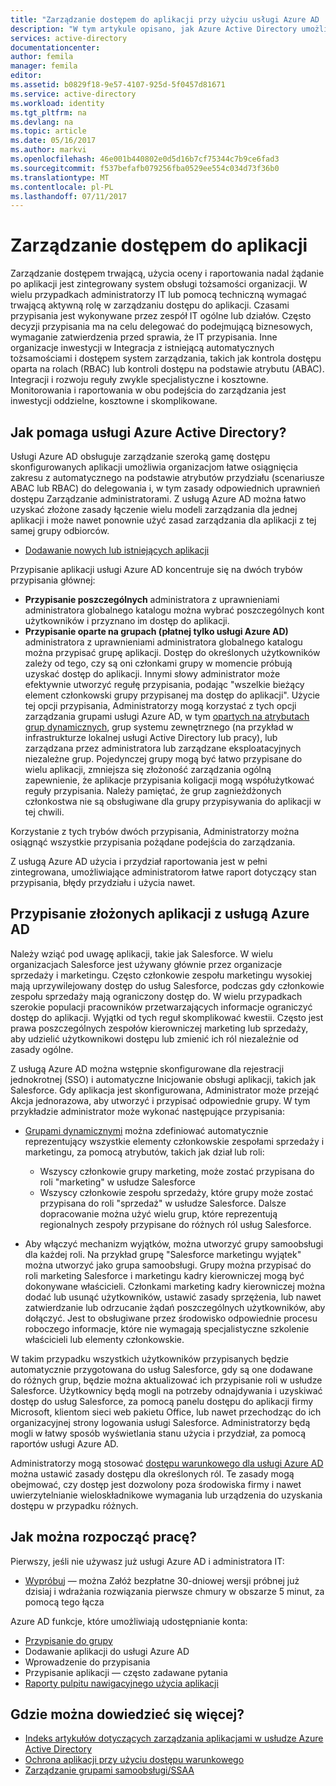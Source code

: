 ```yaml
---
title: "Zarządzanie dostępem do aplikacji przy użyciu usługi Azure AD | Dokumentacja firmy Microsoft"
description: "W tym artykule opisano, jak Azure Active Directory umożliwia organizacjom określić aplikacje, do których każdy użytkownik ma dostęp."
services: active-directory
documentationcenter: 
author: femila
manager: femila
editor: 
ms.assetid: b0829f18-9e57-4107-925d-5f0457d81671
ms.service: active-directory
ms.workload: identity
ms.tgt_pltfrm: na
ms.devlang: na
ms.topic: article
ms.date: 05/16/2017
ms.author: markvi
ms.openlocfilehash: 46e001b440802e0d5d16b7cf75344c7b9ce6fad3
ms.sourcegitcommit: f537befafb079256fba0529ee554c034d73f36b0
ms.translationtype: MT
ms.contentlocale: pl-PL
ms.lasthandoff: 07/11/2017
---
```

# <a name="managing-access-to-apps"></a>Zarządzanie dostępem do aplikacji
Zarządzanie dostępem trwającą, użycia oceny i raportowania nadal żądanie po aplikacji jest zintegrowany system obsługi tożsamości organizacji. W wielu przypadkach administratorzy IT lub pomocą techniczną wymagać trwającą aktywną rolę w zarządzaniu dostępu do aplikacji. Czasami przypisania jest wykonywane przez zespół IT ogólne lub działów. Często decyzji przypisania ma na celu delegować do podejmującą biznesowych, wymaganie zatwierdzenia przed sprawia, że IT przypisania.  Inne organizacje inwestycji w Integracja z istniejącą automatycznych tożsamościami i dostępem system zarządzania, takich jak kontrola dostępu oparta na rolach (RBAC) lub kontroli dostępu na podstawie atrybutu (ABAC). Integracji i rozwoju reguły zwykle specjalistyczne i kosztowne. Monitorowania i raportowania w obu podejścia do zarządzania jest inwestycji oddzielne, kosztowne i skomplikowane.

## <a name="how-does-azure-active-directory-help"></a>Jak pomaga usługi Azure Active Directory?
 Usługi Azure AD obsługuje zarządzanie szeroką gamę dostępu skonfigurowanych aplikacji umożliwia organizacjom łatwe osiągnięcia zakresu z automatycznego na podstawie atrybutów przydziału (scenariusze ABAC lub RBAC) do delegowania i, w tym zasady odpowiednich uprawnień dostępu Zarządzanie administratorami. Z usługą Azure AD można łatwo uzyskać złożone zasady łączenie wielu modeli zarządzania dla jednej aplikacji i może nawet ponownie użyć zasad zarządzania dla aplikacji z tej samej grupy odbiorców.

* [Dodawanie nowych lub istniejących aplikacji](active-directory-sso-integrate-saas-apps.md)

 Przypisanie aplikacji usługi Azure AD koncentruje się na dwóch trybów przypisania głównej:

* **Przypisanie poszczególnych** administratora z uprawnieniami administratora globalnego katalogu można wybrać poszczególnych kont użytkowników i przyznano im dostęp do aplikacji.
* **Przypisanie oparte na grupach (płatnej tylko usługi Azure AD)** administratora z uprawnieniami administratora globalnego katalogu można przypisać grupę aplikacji. Dostęp do określonych użytkowników zależy od tego, czy są oni członkami grupy w momencie próbują uzyskać dostęp do aplikacji. Innymi słowy administrator może efektywnie utworzyć regułę przypisania, podając "wszelkie bieżący element członkowski grupy przypisanej ma dostęp do aplikacji". Użycie tej opcji przypisania, Administratorzy mogą korzystać z tych opcji zarządzania grupami usługi Azure AD, w tym [opartych na atrybutach grup dynamicznych](active-directory-accessmanagement-manage-groups.md), grup systemu zewnętrznego (na przykład w infrastrukturze lokalnej usługi Active Directory lub pracy), lub zarządzana przez administratora lub zarządzane eksploatacyjnych niezależne grup. Pojedynczej grupy mogą być łatwo przypisane do wielu aplikacji, zmniejsza się złożoność zarządzania ogólną zapewnienie, że aplikacje przypisania koligacji mogą współużytkować reguły przypisania. Należy pamiętać, że grup zagnieżdżonych członkostwa nie są obsługiwane dla grupy przypisywania do aplikacji w tej chwili.

Korzystanie z tych trybów dwóch przypisania, Administratorzy można osiągnąć wszystkie przypisania pożądane podejścia do zarządzania.

Z usługą Azure AD użycia i przydział raportowania jest w pełni zintegrowana, umożliwiające administratorom łatwe raport dotyczący stan przypisania, błędy przydziału i użycia nawet.

## <a name="complex-application-assignment-with-azure-ad"></a>Przypisanie złożonych aplikacji z usługą Azure AD
Należy wziąć pod uwagę aplikacji, takie jak Salesforce. W wielu organizacjach Salesforce jest używany głównie przez organizacje sprzedaży i marketingu. Często członkowie zespołu marketingu wysokiej mają uprzywilejowany dostęp do usług Salesforce, podczas gdy członkowie zespołu sprzedaży mają ograniczony dostęp do. W wielu przypadkach szerokie populacji pracowników przetwarzających informacje ograniczyć dostęp do aplikacji. Wyjątki od tych reguł skomplikować kwestii. Często jest prawa poszczególnych zespołów kierowniczej marketing lub sprzedaży, aby udzielić użytkownikowi dostępu lub zmienić ich ról niezależnie od zasady ogólne.

Z usługą Azure AD można wstępnie skonfigurowane dla rejestracji jednokrotnej (SSO) i automatyczne Inicjowanie obsługi aplikacji, takich jak Salesforce. Gdy aplikacja jest skonfigurowana, Administrator może przejąć Akcja jednorazowa, aby utworzyć i przypisać odpowiednie grupy. W tym przykładzie administrator może wykonać następujące przypisania:

* [Grupami dynamicznymi](active-directory-accessmanagement-manage-groups.md) można zdefiniować automatycznie reprezentujący wszystkie elementy członkowskie zespołami sprzedaży i marketingu, za pomocą atrybutów, takich jak dział lub roli:
  
  * Wszyscy członkowie grupy marketing, może zostać przypisana do roli "marketing" w usłudze Salesforce
  * Wszyscy członkowie zespołu sprzedaży, które grupy może zostać przypisana do roli "sprzedaż" w usłudze Salesforce. Dalsze dopracowanie można użyć wielu grup, które reprezentują regionalnych zespoły przypisane do różnych ról usług Salesforce.
* Aby włączyć mechanizm wyjątków, można utworzyć grupy samoobsługi dla każdej roli. Na przykład grupę "Salesforce marketingu wyjątek" można utworzyć jako grupa samoobsługi. Grupy można przypisać do roli marketing Salesforce i marketingu kadry kierowniczej mogą być dokonywane właścicieli. Członkami marketing kadry kierowniczej można dodać lub usunąć użytkowników, ustawić zasady sprzężenia, lub nawet zatwierdzanie lub odrzucanie żądań poszczególnych użytkowników, aby dołączyć. Jest to obsługiwane przez środowisko odpowiednie procesu roboczego informacje, które nie wymagają specjalistyczne szkolenie właścicieli lub elementy członkowskie.

W takim przypadku wszystkich użytkowników przypisanych będzie automatycznie przygotowana do usług Salesforce, gdy są one dodawane do różnych grup, będzie można aktualizować ich przypisanie roli w usłudze Salesforce. Użytkownicy będą mogli na potrzeby odnajdywania i uzyskiwać dostęp do usług Salesforce, za pomocą panelu dostępu do aplikacji firmy Microsoft, klientom sieci web pakietu Office, lub nawet przechodząc do ich organizacyjnej strony logowania usługi Salesforce. Administratorzy będą mogli w łatwy sposób wyświetlania stanu użycia i przydział, za pomocą raportów usługi Azure AD.

Administratorzy mogą stosować [dostępu warunkowego dla usługi Azure AD](active-directory-conditional-access.md) można ustawić zasady dostępu dla określonych ról. Te zasady mogą obejmować, czy dostęp jest dozwolony poza środowiska firmy i nawet uwierzytelnianie wieloskładnikowe wymagania lub urządzenia do uzyskania dostępu w przypadku różnych.

## <a name="how-can-i-get-started"></a>Jak można rozpocząć pracę?
Pierwszy, jeśli nie używasz już usługi Azure AD i administratora IT:

* [Wypróbuj](https://azure.microsoft.com/trial/get-started-active-directory/) — można Załóż bezpłatne 30-dniowej wersji próbnej już dzisiaj i wdrażania rozwiązania pierwsze chmury w obszarze 5 minut, za pomocą tego łącza

Azure AD funkcje, które umożliwiają udostępnianie konta:

* [Przypisanie do grupy](active-directory-accessmanagement-self-service-group-management.md)
* Dodawanie aplikacji do usługi Azure AD
* Wprowadzenie do przypisania
* Przypisanie aplikacji — często zadawane pytania
* [Raporty pulpitu nawigacyjnego użycia aplikacji](active-directory-passwords-get-insights.md)

## <a name="where-can-i-learn-more"></a>Gdzie można dowiedzieć się więcej?
* [Indeks artykułów dotyczących zarządzania aplikacjami w usłudze Azure Active Directory](active-directory-apps-index.md)
* [Ochrona aplikacji przy użyciu dostępu warunkowego](active-directory-conditional-access.md)
* [Zarządzanie grupami samoobsługi/SSAA](active-directory-accessmanagement-self-service-group-management.md)

